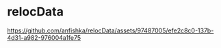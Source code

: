 # relocData

https://github.com/anfishka/relocData/assets/97487005/efe2c8c0-137b-4d31-a982-976004a1fe75

